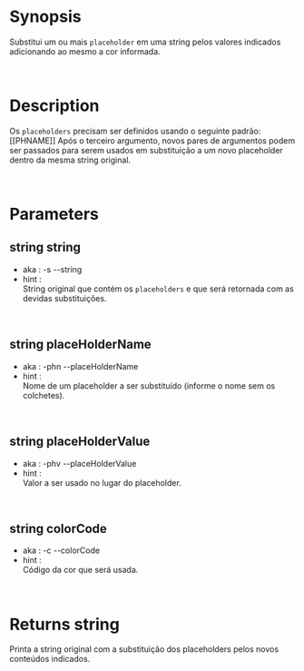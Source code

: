 # Synopsis

Substitui um ou mais `placeholder` em uma string pelos valores indicados
adicionando ao mesmo a cor informada.



&nbsp;

# Description

Os `placeholders` precisam ser definidos usando o seguinte padrão: [[PHNAME]]
Após o terceiro argumento, novos pares de argumentos podem ser passados para 
serem usados em substituição a um novo placeholder dentro da mesma string 
original.



&nbsp;

# Parameters

## string string

- aka       : -s --string
- hint      :  
  String original que contém os `placeholders` e que será retornada com as 
  devidas substituições.

&nbsp;


## string placeHolderName

- aka       : -phn --placeHolderName
- hint      :  
  Nome de um placeholder a ser substituído (informe o nome sem os colchetes).

&nbsp;


## string placeHolderValue

- aka       : -phv --placeHolderValue
- hint      :  
  Valor a ser usado no lugar do placeholder.

&nbsp;


## string colorCode

- aka       : -c --colorCode
- hint      :  
  Código da cor que será usada.



&nbsp;

# Returns string

Printa a string original com a substituição dos placeholders pelos novos 
conteúdos indicados.
